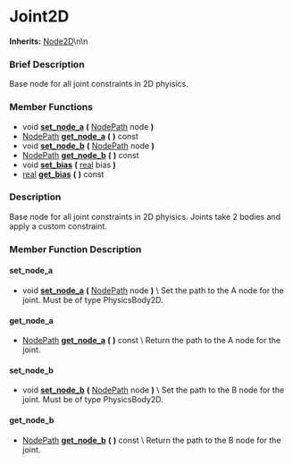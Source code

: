#  Joint2D  
**Inherits:** [Node2D](class_node2d)\\n\\n
###  Brief Description  
Base node for all joint constraints in 2D phyisics.

###  Member Functions 
  * void  **[set_node_a](#set_node_a)**  **(** [NodePath](class_nodepath) node  **)**
  * [NodePath](class_nodepath)  **[get_node_a](#get_node_a)**  **(** **)** const
  * void  **[set_node_b](#set_node_b)**  **(** [NodePath](class_nodepath) node  **)**
  * [NodePath](class_nodepath)  **[get_node_b](#get_node_b)**  **(** **)** const
  * void  **[set_bias](#set_bias)**  **(** [real](class_real) bias  **)**
  * [real](class_real)  **[get_bias](#get_bias)**  **(** **)** const

###  Description  
Base node for all joint constraints in 2D phyisics. Joints take 2 bodies and apply a custom constraint.

###  Member Function Description  

#### <a name="set_node_a">set_node_a</a>
  * void  **[set_node_a](#set_node_a)**  **(** [NodePath](class_nodepath) node  **)**
\\
Set the path to the A node for the joint. Must be of type PhysicsBody2D.

#### <a name="get_node_a">get_node_a</a>
  * [NodePath](class_nodepath)  **[get_node_a](#get_node_a)**  **(** **)** const
\\
Return the path to the A node for the joint.

#### <a name="set_node_b">set_node_b</a>
  * void  **[set_node_b](#set_node_b)**  **(** [NodePath](class_nodepath) node  **)**
\\
Set the path to the B node for the joint. Must be of type PhysicsBody2D.

#### <a name="get_node_b">get_node_b</a>
  * [NodePath](class_nodepath)  **[get_node_b](#get_node_b)**  **(** **)** const
\\
Return the path to the B node for the joint.
